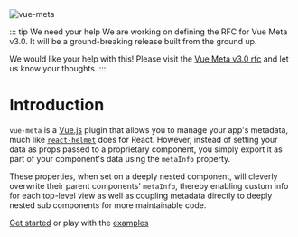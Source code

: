<img src="logo.png" alt="vue-meta"/>

::: tip We need your help
We are working on defining the RFC for Vue Meta v3.0. It will be a ground-breaking release built from the ground up.

We would like your help with this! Please visit the [Vue Meta v3.0 rfc](https://github.com/nuxt/rfcs/issues/19) and let us know your thoughts.
:::

# Introduction
`vue-meta` is a [Vue.js](https://vuejs.org) plugin that allows you to manage your app's metadata, much like [`react-helmet`](https://github.com/nfl/react-helmet) does for React. However, instead of setting your data as props passed to a proprietary component, you simply export it as part of your component's data using the `metaInfo` property.

These properties, when set on a deeply nested component, will cleverly overwrite their parent components' `metaInfo`, thereby enabling custom info for each top-level view as well as coupling metadata directly to deeply nested sub components for more maintainable code.

[Get started](/guide) or play with the [examples](https://github.com/nuxt/vue-meta/tree/master/examples)

